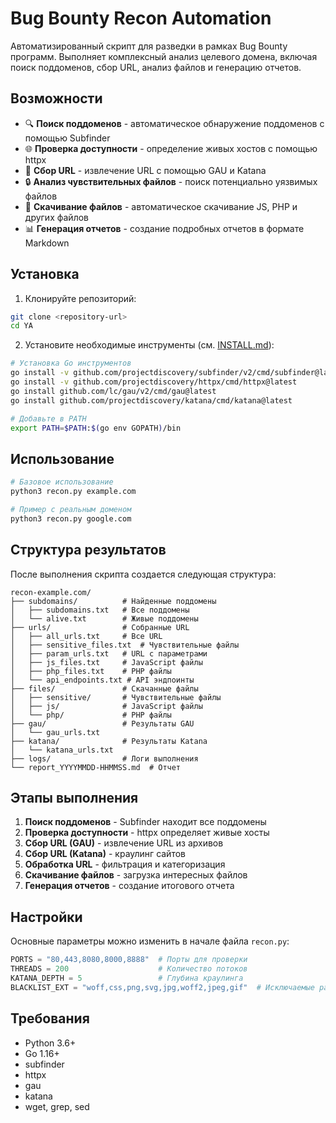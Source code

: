 # Bug Bounty Recon Automation

Автоматизированный скрипт для разведки в рамках Bug Bounty программ. Выполняет комплексный анализ целевого домена, включая поиск поддоменов, сбор URL, анализ файлов и генерацию отчетов.

## Возможности

- 🔍 **Поиск поддоменов** - автоматическое обнаружение поддоменов с помощью Subfinder
- 🌐 **Проверка доступности** - определение живых хостов с помощью httpx
- 📄 **Сбор URL** - извлечение URL с помощью GAU и Katana
- 🔒 **Анализ чувствительных файлов** - поиск потенциально уязвимых файлов
- 📁 **Скачивание файлов** - автоматическое скачивание JS, PHP и других файлов
- 📊 **Генерация отчетов** - создание подробных отчетов в формате Markdown

## Установка

1. Клонируйте репозиторий:
```bash
git clone <repository-url>
cd YA
```

2. Установите необходимые инструменты (см. [INSTALL.md](INSTALL.md)):
```bash
# Установка Go инструментов
go install -v github.com/projectdiscovery/subfinder/v2/cmd/subfinder@latest
go install -v github.com/projectdiscovery/httpx/cmd/httpx@latest
go install github.com/lc/gau/v2/cmd/gau@latest
go install github.com/projectdiscovery/katana/cmd/katana@latest

# Добавьте в PATH
export PATH=$PATH:$(go env GOPATH)/bin
```

## Использование

```bash
# Базовое использование
python3 recon.py example.com

# Пример с реальным доменом
python3 recon.py google.com
```

## Структура результатов

После выполнения скрипта создается следующая структура:

```
recon-example.com/
├── subdomains/          # Найденные поддомены
│   ├── subdomains.txt   # Все поддомены
│   └── alive.txt        # Живые поддомены
├── urls/                # Собранные URL
│   ├── all_urls.txt     # Все URL
│   ├── sensitive_files.txt  # Чувствительные файлы
│   ├── param_urls.txt   # URL с параметрами
│   ├── js_files.txt     # JavaScript файлы
│   ├── php_files.txt    # PHP файлы
│   └── api_endpoints.txt # API эндпоинты
├── files/               # Скачанные файлы
│   ├── sensitive/       # Чувствительные файлы
│   ├── js/              # JavaScript файлы
│   └── php/             # PHP файлы
├── gau/                 # Результаты GAU
│   └── gau_urls.txt
├── katana/              # Результаты Katana
│   └── katana_urls.txt
├── logs/                # Логи выполнения
└── report_YYYYMMDD-HHMMSS.md  # Отчет
```

## Этапы выполнения

1. **Поиск поддоменов** - Subfinder находит все поддомены
2. **Проверка доступности** - httpx определяет живые хосты
3. **Сбор URL (GAU)** - извлечение URL из архивов
4. **Сбор URL (Katana)** - краулинг сайтов
5. **Обработка URL** - фильтрация и категоризация
6. **Скачивание файлов** - загрузка интересных файлов
7. **Генерация отчетов** - создание итогового отчета

## Настройки

Основные параметры можно изменить в начале файла `recon.py`:

```python
PORTS = "80,443,8080,8000,8888"  # Порты для проверки
THREADS = 200                    # Количество потоков
KATANA_DEPTH = 5                 # Глубина краулинга
BLACKLIST_EXT = "woff,css,png,svg,jpg,woff2,jpeg,gif"  # Исключаемые расширения
```

## Требования

- Python 3.6+
- Go 1.16+
- subfinder
- httpx
- gau
- katana
- wget, grep, sed


